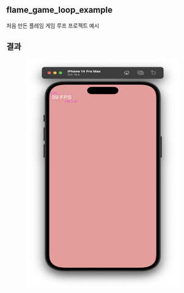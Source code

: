 ## flame_game_loop_example

처음 만든 플레임 게임 루프 프로젝트 예시

## 결과
<center><img src="https://github.com/SHT-3756/flame_study/blob/main/udemy/BuildYourFirst2DMobileGame/1/flame_game_loop_example/assets/images/screenshot-1.png" width="400px" height="600px"></center>
